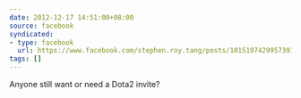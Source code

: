 ```yaml
---
date: 2012-12-17 14:51:00+08:00
source: facebook
syndicated:
- type: facebook
  url: https://www.facebook.com/stephen.roy.tang/posts/10151974299573912
tags: []
---
```


Anyone still want or need a Dota2 invite?